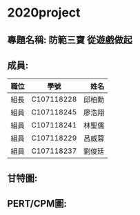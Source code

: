 # 2020project
## 專題名稱: 防範三寶 從遊戲做起


## 成員:

| 職位| 學號 | 姓名 |
|:-------| :--------: |-------: |
| 組長 | C107118228 | 邱柏勳 |
| 組員 | C107118245 | 廖浩翔 |
| 組員 | C107118241 | 林聖儒 |
| 組員 | C107118229 | 呂威蓉 |
| 組員 | C107118237 | 劉俊廷 |


## 甘特圖:

## PERT/CPM圖:









